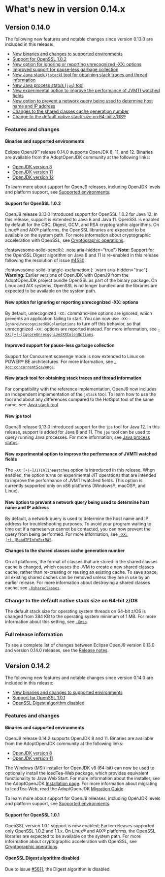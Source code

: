 <!--
* Copyright (c) 2017, 2023 IBM Corp. and others
*
* This program and the accompanying materials are made
* available under the terms of the Eclipse Public License 2.0
* which accompanies this distribution and is available at
* https://www.eclipse.org/legal/epl-2.0/ or the Apache
* License, Version 2.0 which accompanies this distribution and
* is available at https://www.apache.org/licenses/LICENSE-2.0.
*
* This Source Code may also be made available under the
* following Secondary Licenses when the conditions for such
* availability set forth in the Eclipse Public License, v. 2.0
* are satisfied: GNU General Public License, version 2 with
* the GNU Classpath Exception [1] and GNU General Public
* License, version 2 with the OpenJDK Assembly Exception [2].
*
* [1] https://www.gnu.org/software/classpath/license.html
* [2] https://openjdk.org/legal/assembly-exception.html
*
* SPDX-License-Identifier: EPL-2.0 OR Apache-2.0 OR GPL-2.0 WITH
* Classpath-exception-2.0 OR LicenseRef-GPL-2.0 WITH Assembly-exception
-->


# What's new in version 0.14.x

## Version 0.14.0

The following new features and notable changes since version 0.13.0 are included in this release:

- [New binaries and changes to supported environments](#binaries-and-supported-environments)
- [Support for OpenSSL 1.0.2](#support-for-openssl-102)
- [New option for ignoring or reporting unrecognized -XX: options](#new-option-for-ignoring-or-reporting-unrecognized-xx-options)
- [Improved support for pause-less garbage collection](#improved-support-for-pause-less-garbage-collection)
- [New Java stack (`jstack`) tool for obtaining stack traces and thread information](#new-jstack-tool-for-obtaining-stack-traces-and-thread-information)
- [New Java process status (`jps`) tool](#new-jps-tool)
- [New experimental option to improve the performance of JVMTI watched fields](#new-experimental-option-to-improve-the-performance-of-jvmti-watched-fields)
- [New option to prevent a network query being used to determine host name and IP address](#new-option-to-prevent-a-network-query-being-used-to-determine-host-name-and-ip-address)
- [Changes to the shared classes cache generation number](#changes-to-the-shared-classes-cache-generation-number)
- [Change to the default native stack size on 64-bit z/OS&reg;](#change-to-the-default-native-stack-size-on-64-bit-zos)

### Features and changes

#### Binaries and supported environments

Eclipse OpenJ9&trade; release 0.14.0 supports OpenJDK 8, 11, and 12. Binaries are available from the AdoptOpenJDK community at the following links:

- [OpenJDK version 8](https://adoptopenjdk.net/archive.html?variant=openjdk8&jvmVariant=openj9)
- [OpenJDK version 11](https://adoptopenjdk.net/archive.html?variant=openjdk11&jvmVariant=openj9)
- [OpenJDK version 12](https://adoptopenjdk.net/archive.html?variant=openjdk12&jvmVariant=openj9)

To learn more about support for OpenJ9 releases, including OpenJDK levels and platform support, see [Supported environments](openj9_support.md).

#### Support for OpenSSL 1.0.2

OpenJ9 release 0.13.0 introduced support for OpenSSL 1.0.2 for Java 12. In this release, support is extended to Java 8 and Java 11. OpenSSL is enabled by default for the CBC, Digest, GCM, and RSA cryptographic algorithms. On Linux&reg; and AIX&reg; platforms, the OpenSSL libraries are expected to be available on the system path. For more information about cryptographic acceleration with OpenSSL, see [Cryptographic operations](introduction.md#cryptographic-operations).

:fontawesome-solid-pencil:{: .note aria-hidden="true"} **Note:** Support for the OpenSSL Digest algorithm on Java 8 and 11 is re-enabled in this release following the resolution of issue [#4530](https://github.com/eclipse-openj9/openj9/issues/4530).

:fontawesome-solid-triangle-exclamation:{: .warn aria-hidden="true"} **Warning:** Earlier versions of OpenJDK with OpenJ9 from the AdoptOpenJDK project bundle OpenSSL as part of the binary package. On Linux and AIX systems, OpenSSL is no longer bundled and the libraries are expected to be available on the system path.

#### New option for ignoring or reporting unrecognized -XX: options

By default, unrecognized `-XX:` command-line options are ignored, which prevents an application failing to start. You can now use  `-XX:-IgnoreUnrecognizedXXColonOptions` to turn off this behavior, so that unrecognized `-XX:` options are reported instead. For more information, see [`-XX:[+|-]IgnoreUnrecognizedXXColonOptions`](xxignoreunrecognizedxxcolonoptions.md).

#### Improved support for pause-less garbage collection

Support for Concurrent scavenge mode is now extended to Linux on POWER&reg; BE architectures. For more information, see [`-Xgc:concurrentScavenge`](xgc.md#concurrentscavenge).

#### New jstack tool for obtaining stack traces and thread information

For compatibility with the reference implementation, OpenJ9 now includes an independent implementation of the `jstack` tool. To learn how to use the tool and
about any differences compared to the HotSpot tool of the same name, see [Java stack tool](tool_jstack.md).

#### New jps tool

OpenJ9 release 0.13.0 introduced support for the `jps` tool for Java 12. In this release, support is added for Java 8 and 11. The `jps` tool can be used to  query running Java processes. For more information, see [Java process status](tool_jps.md).

#### New experimental option to improve the performance of JVMTI watched fields

The [`-XX:[+|-]JITInlineWatches`](xxjitinlinewatches.md) option is introduced in this release. When enabled, the option turns on experimental
JIT operations that are intended to improve the performance of JVMTI watched fields. This option is currently supported only on x86 platforms (Windows&reg;, macOS&reg;, and Linux).

#### New option to prevent a network query being used to determine host name and IP address

By default, a network query is used to determine the host name and IP address for troubleshooting purposes. To avoid your program waiting to time out if a nameserver cannot be contacted, you can now prevent the query from being performed. For more information, see [`-XX:[+|-]ReadIPInfoForRAS`](xxreadipinfoforras.md).

#### Changes to the shared classes cache generation number

On all platforms, the format of classes that are stored in the shared classes cache is changed, which causes the JVM to create a new shared classes cache, rather than re-creating or reusing an existing cache. To save space, all existing shared caches can be removed unless they are in use by an earlier release. For more information about destroying a shared classes cache, see [`-Xshareclasses`](xshareclasses.md).

### Change to the default native stack size on 64-bit z/OS
The default stack size for operating system threads on 64-bit z/OS is changed from 384 KB to the operating system minimum of 1 MB. For more information about this setting, see [`-Xmso`](xmso.md).


### Full release information

To see a complete list of changes between Eclipse OpenJ9 version 0.13.0 and version 0.14.0 releases, see the [Release notes](https://github.com/eclipse-openj9/openj9/blob/master/doc/release-notes/0.14/0.14.md).

## Version 0.14.2

The following new features and notable changes since version 0.14.0 are included in this release:

- [New binaries and changes to supported environments](#binaries-and-supported-environments)
- [Support for OpenSSL 1.0.1](#support-for-openssl-101)
- [OpenSSL Digest algorithm disabled](#openssl-digest-algorithm-disabled)

### Features and changes

#### Binaries and supported environments

OpenJ9 release 0.14.2 supports OpenJDK 8 and 11. Binaries are available from the AdoptOpenJDK community at the following links:

- [OpenJDK version 8](https://adoptopenjdk.net/archive.html?variant=openjdk8&jvmVariant=openj9)
- [OpenJDK version 11](https://adoptopenjdk.net/archive.html?variant=openjdk11&jvmVariant=openj9)

The Windows (MSI) installer for OpenJDK v8 (64-bit) can now be used to optionally install the IcedTea-Web package, which provides
equivalent functionality to Java Web Start. For more information about the installer, see the AdoptOpenJDK [Installation page](https://adoptopenjdk.net/installation.html). For more information about migrating to IcedTea-Web, read the AdoptOpenJDK
[Migration Guide](https://adoptopenjdk.net/migration.html).

To learn more about support for OpenJ9 releases, including OpenJDK levels and platform support, see [Supported environments](openj9_support.md).

#### Support for OpenSSL 1.0.1

OpenSSL version 1.0.1 support is now enabled; Earlier releases supported only OpenSSL 1.0.2 and 1.1.x. On Linux&reg; and AIX&reg; platforms, the OpenSSL libraries are expected to be available on the system path. For more information about cryptographic acceleration with OpenSSL, see [Cryptographic operations](introduction.md#cryptographic-operations).

#### OpenSSL Digest algorithm disabled

Due to issue [#5611](https://github.com/eclipse-openj9/openj9/issues/5611), the Digest algorithm is disabled.


<!-- ==== END OF TOPIC ==== version0.14.md ==== -->
